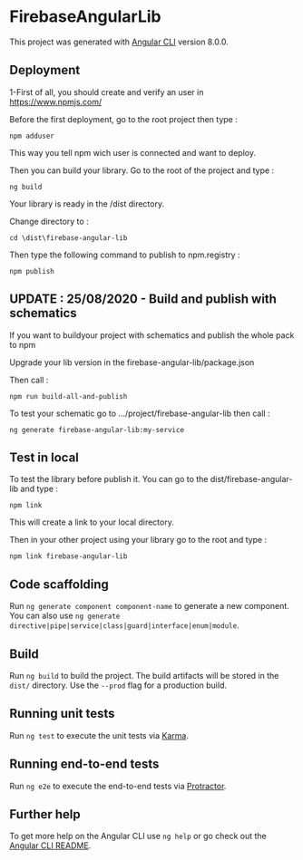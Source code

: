 # FirebaseAngularLib

This project was generated with [Angular CLI](https://github.com/angular/angular-cli) version 8.0.0.

## Deployment

1-First of all, you should create and verify an user in https://www.npmjs.com/

Before the first deployment, go to the root project then type :

`npm adduser`

This way you tell npm wich user is connected and want to deploy.

Then you can build your library. Go to the root of the project and type :

`ng build`

Your library is ready in the /dist directory.

Change directory to :

`cd \dist\firebase-angular-lib`

Then type the following command to publish to npm.registry :

`npm publish`

## UPDATE : 25/08/2020 - Build and publish with schematics

If you want to buildyour project with schematics and publish the whole pack to npm

Upgrade your lib version in the firebase-angular-lib/package.json

Then call :

`npm run build-all-and-publish` 

To test your schematic go to .../project/firebase-angular-lib then call :

`ng generate firebase-angular-lib:my-service`

## Test in local

To test the library before publish it. You can go to the dist/firebase-angular-lib and type :

`npm link`

This will create a link to your local directory.

Then in your other project using your library go to the root and type :

`npm link firebase-angular-lib`

## Code scaffolding

Run `ng generate component component-name` to generate a new component. You can also use `ng generate directive|pipe|service|class|guard|interface|enum|module`.

## Build

Run `ng build` to build the project. The build artifacts will be stored in the `dist/` directory. Use the `--prod` flag for a production build.

## Running unit tests

Run `ng test` to execute the unit tests via [Karma](https://karma-runner.github.io).

## Running end-to-end tests

Run `ng e2e` to execute the end-to-end tests via [Protractor](http://www.protractortest.org/).

## Further help

To get more help on the Angular CLI use `ng help` or go check out the [Angular CLI README](https://github.com/angular/angular-cli/blob/master/README.md).
